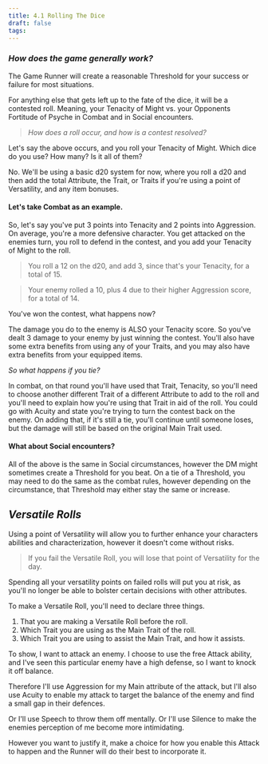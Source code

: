 ```yaml
---
title: 4.1 Rolling The Dice
draft: false
tags:
---
```

### *How does the game generally work?*

The Game Runner will create a reasonable Threshold for your success or failure for most situations.

For anything else that gets left up to the fate of the dice, it will be a contested roll. Meaning, your Tenacity of Might vs. your Opponents Fortitude of Psyche in Combat and in Social encounters. 

>*How does a roll occur, and how is a contest resolved?*

Let's say the above occurs, and you roll your Tenacity of Might. Which dice do you use? How many? Is it all of them?

No. We'll be using a basic d20 system for now, where you roll a d20 and then add the total Attribute, the Trait, or Traits if you're using a point of Versatility, and any item bonuses. 

#### Let's take Combat as an example.

So, let's say you've put 3 points into Tenacity and 2 points into Aggression. On average, you're a more defensive character. You get attacked on the enemies turn, you roll to defend in the contest, and you add your Tenacity of Might to the roll. 

>You roll a 12 on the d20, and add 3, since that's your Tenacity, for a total of 15.

>Your enemy rolled a 10, plus 4 due to their higher Aggression score, for a total of 14.

You've won the contest, what happens now? 

The damage you do to the enemy is ALSO your Tenacity score. So you've dealt 3 damage to your enemy by just winning the contest. You'll also have some extra benefits from using any of your Traits, and you may also have extra benefits from your equipped items.

*So what happens if you tie?*

In combat, on that round you'll have used that Trait, Tenacity, so you'll need to choose another different Trait of a different Attribute to add to the roll and you'll need to explain how you're using that Trait in aid of the roll. You could go with Acuity and state you're trying to turn the contest back on the enemy. On adding that, if it's still a tie, you'll continue until someone loses, but the damage will still be based on the original Main Trait used.

#### What about Social encounters?

All of the above is the same in Social circumstances, however the DM might sometimes create a Threshold for you beat. 
On a tie of a Threshold, you may need to do the same as the combat rules, however depending on the circumstance, that Threshold may either stay the same or increase.

## *Versatile Rolls*

Using a point of Versatility will allow you to further enhance your characters abilities and characterization, however it doesn't come without risks. 

>If you fail the Versatile Roll, you will lose that point of Versatility for the day.

Spending all your versatility points on failed rolls will put you at risk, as you'll no longer be able to bolster certain decisions with other attributes.

To make a Versatile Roll, you'll need to declare three things.

1. That you are making a Versatile Roll before the roll.
2. Which Trait you are using as the Main Trait of the roll.
3. Which Trait you are using to assist the Main Trait, and how it assists.

To show, I want to attack an enemy. I choose to use the free Attack ability, and I've seen this particular enemy have a high defense, so I want to knock it off balance. 

Therefore I'll use Aggression for my Main attribute of the attack, but I'll also use Acuity to enable my attack to target the balance of the enemy and find a small gap in their defences. 

Or I'll use Speech to throw them off mentally. Or I'll use Silence to make the enemies perception of me become more intimidating.

However you want to justify it, make a choice for how you enable this Attack to happen and the Runner will do their best to incorporate it.
